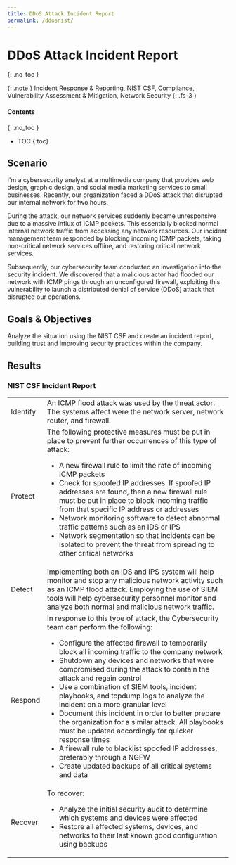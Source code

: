 ```yaml
---
title: DDoS Attack Incident Report
permalink: /ddosnist/
---
```

# DDoS Attack Incident Report
{: .no_toc }

{: .note }
Incident Response & Reporting, NIST CSF, Compliance, Vulnerability Assessment & Mitigation, Network Security
{: .fs-3 }

#### Contents
{: .no_toc }
- TOC
{:toc}

## Scenario
I'm a cybersecurity analyst at a multimedia company that provides web design, graphic design, and social media marketing services to small businesses. Recently, our organization faced a DDoS attack that disrupted our internal network for two hours.

During the attack, our network services suddenly became unresponsive due to a massive influx of ICMP packets. This essentially blocked normal internal network traffic from accessing any network resources. Our incident management team responded by blocking incoming ICMP packets, taking non-critical network services offline, and restoring critical network services.

Subsequently, our cybersecurity team conducted an investigation into the security incident. We discovered that a malicious actor had flooded our network with ICMP pings through an unconfigured firewall, exploiting this vulnerability to launch a distributed denial of service (DDoS) attack that disrupted our operations.

## Goals & Objectives
Analyze the situation using the NIST CSF and create an incident report, building trust and improving security practices within the company. 

## Results
### NIST CSF Incident Report

<table>
    <tr>
        <td>Identify</td>
        <td>An ICMP flood attack was used by the threat actor. The systems affect were the network server,  network router, and firewall.</td>
    </tr>
    <tr>
        <td>Protect</td>
        <td>The following protective measures must be put in place to prevent further occurrences of this type of attack:
            <ul>
                <li>A new firewall rule to limit the rate of incoming ICMP packets</li>
                <li>Check for spoofed IP addresses. If spoofed IP addresses are found, then a new firewall rule must be put in place to block incoming traffic from that specific IP address or addresses</li>
                <li>Network monitoring software to detect abnormal traffic patterns such as an IDS or IPS</li>
                <li>Network segmentation so that incidents can be isolated to prevent the threat from spreading to other critical networks</li>
            </ul></td>
    </tr>
    <tr>
        <td>Detect</td>
        <td>Implementing both an IDS and IPS system will help monitor and stop any malicious network activity such as an ICMP flood attack. Employing the use of SIEM tools will help cybersecurity personnel monitor and analyze both normal and malicious network traffic.</td>
    </tr>
    <tr>
        <td>Respond</td>
        <td>In response to this type of attack, the Cybersecurity team can perform the following:
            <ul>
                <li>Configure the affected firewall to temporarily block all incoming traffic to the company network</li>
                <li>Shutdown any devices and networks that were compromised during the attack to contain the attack and regain control</li>
                <li>Use a combination of SIEM tools, incident playbooks, and tcpdump logs to analyze the incident on a more granular level</li>
                <li>Document this incident in order to better prepare the organization for a similar attack. All playbooks must be updated accordingly for quicker response times</li>
                <li>A firewall rule to blacklist spoofed IP addresses, preferably through a NGFW</li>
                <li>Create updated backups of all critical systems and data</li>
            </ul></td>
    </tr>
    <tr>
        <td>Recover</td>
        <td>To recover:
            <ul>
                <li>Analyze the initial security audit to determine which systems and devices were affected</li>
                <li>Restore all affected systems, devices, and networks to their last known good configuration using backups</li>
            </ul></td>
    </tr>
</table>

